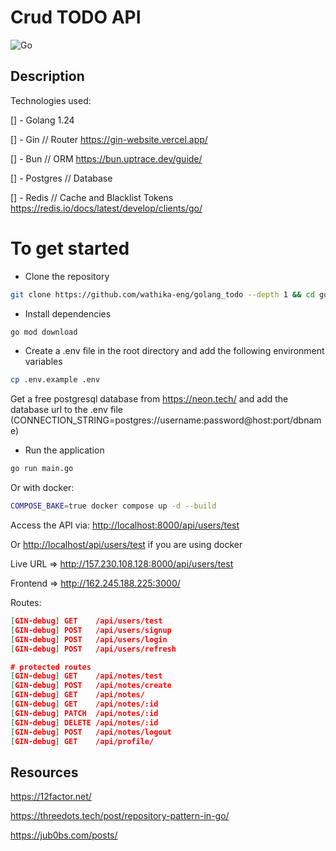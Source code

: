 # Crud TODO API

![Go](https://img.shields.io/badge/Go-1.24-blue)

## Description

Technologies used:

[] - Golang 1.24

[] - Gin // Router <https://gin-website.vercel.app/>

[] - Bun // ORM <https://bun.uptrace.dev/guide/>

[] - Postgres // Database

[] - Redis // Cache and Blacklist Tokens <https://redis.io/docs/latest/develop/clients/go/>
<!-- [] - Docker
[] - Docker Compose -->

# To get started

- Clone the repository

```bash
git clone https://github.com/wathika-eng/golang_todo --depth 1 && cd golang_todo 
```

- Install dependencies

```bash
go mod download
```

- Create a .env file in the root directory and add the following environment variables

```bash
cp .env.example .env
```

Get a free postgresql database from <https://neon.tech/> and add the database url to the .env file (CONNECTION_STRING=postgres://username:password@host:port/dbname)

- Run the application

```bash
go run main.go
```

Or with docker:

```bash
COMPOSE_BAKE=true docker compose up -d --build
```

Access the API via: <http://localhost:8000/api/users/test>

Or <http://localhost/api/users/test> if you are using docker

Live URL => <http://157.230.108.128:8000/api/users/test>

Frontend => <http://162.245.188.225:3000/>

Routes:

```json
[GIN-debug] GET    /api/users/test           
[GIN-debug] POST   /api/users/signup         
[GIN-debug] POST   /api/users/login          
[GIN-debug] POST   /api/users/refresh        

# protected routes
[GIN-debug] GET    /api/notes/test           
[GIN-debug] POST   /api/notes/create        
[GIN-debug] GET    /api/notes/               
[GIN-debug] GET    /api/notes/:id           
[GIN-debug] PATCH  /api/notes/:id           
[GIN-debug] DELETE /api/notes/:id           
[GIN-debug] POST   /api/notes/logout         
[GIN-debug] GET    /api/profile/           
```

## Resources

<https://12factor.net/>

<https://threedots.tech/post/repository-pattern-in-go/>

<https://jub0bs.com/posts/>
